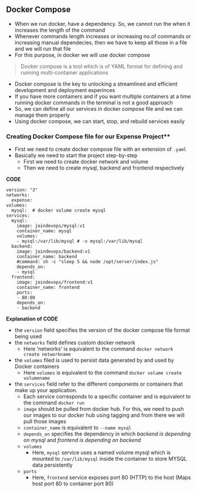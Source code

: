 ## Docker Compose

* When we run docker, have a dependency. So, we cannot run the when it increases the length of the command
* Whenever commands length increases or increasing no.of commands or increasing manual dependecies, then we have to keep all those in a file and we will run that file
* For this purpose, in docker we will use docker compose

> Docker compose is a tool which is of YAML format for defining and running multi-container applications

* Docker compose is the key to unlocking a streamlined and efficient development and deployment experinces
* If you have more containers and if you want multiple containers at a time running docker commands in the terminal is not a good approach
* So, we can define all our services in docker compose file and we can manage them properly
* Using docker compose, we can start, stop, and rebuild services easily 

### Creating Docker Compose file for our Expense Project**

* First we need to create docker compose file with an extension of `.yaml`
* Basically we need to start the project step-by-step
   * First we need to create docker network and volume
   * Then we need to create mysql, backend and frontend respectively

**CODE**
```
version: "3"
networks:
  expense:
volumes:
  mysql:  # docker volume create mysql
services:
  mysql:
    image: joindevops/mysql:v1
    container_name: mysql 
    volumes:
    - mysql:/var/lib/mysql # -v mysql:/var/lib/mysql
  backend:
    image: joindevops/backend:v1
    container_name: backend
    #command: sh -c "sleep 5 && node /opt/server/index.js"
    depends_on:
    - mysql
  frontend:
    image: joindevops/frontend:v1
    container_name: frontend
    ports:
    - 80:80
    depends_on:
    - backend
```

**Explanation of CODE**
* the `version` field specifies the version of the docker compose file format being used
* the `networks` field defines custom docker network
     * Here 'networks' is equivalent to the command `docker network create networkname`
* the `volumes` filed is used to persist data generated by and used by Docker containers 
     * Here `volumes` is equivalent to the command `docker volume create volumename`
* the `services` field refer to the different components or containers that make up your application. 
     * Each service corresponds to a specific container and is equivalent to the command `docker run` 
     * `image` should be pulled from docker hub. For this, we need to push our images to our docker hub using tagging and from there we will pull those images
     * `container_name` is equivalent to `--name mysql`
     * `depends_on` specifies the dependency in which *backend is depending on mysql* and *frontend is depending on backend*
     * `volumes` 
         * Here, `mysql` service uses a named volume mysql which is mounted to `/var/lib/mysql` inside the container to store MYSQL data persistently
     * `ports` 
         * Here, `frontend` service exposes port 80 (HTTP) to the host (Maps host port 80 to container port 80)
